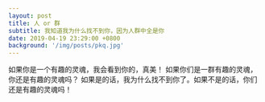 ```yaml
---
layout: post
title: 人 or 群
subtitle: 我知道我为什么找不到你，因为人群中全是你
date: 2019-04-19 23:29:00 +0800
background: '/img/posts/pkq.jpg'
---
```

如果你是一个有趣的灵魂，我会看到你的，真美！
如果你们是一群有趣的灵魂，你还是有趣的灵魂吗？
如果是的话，我为什么找不到你了。如果不是的话，你们还是有趣的灵魂吗！